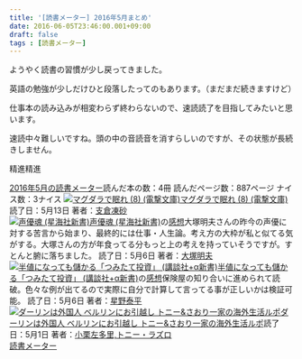 ```yaml
---
title: '[読書メーター] 2016年5月まとめ'
date: 2016-06-05T23:46:00.001+09:00
draft: false
tags : [読書メーター]
---
```


ようやく読書の習慣が少し戻ってきました。

英語の勉強が少しだけひと段落したってのもあります。（まだまだ続きますけど）

仕事本の読み込みが相変わらず終わらないので、速読読了を目指してみたいと思います。

速読中々難しいですね。頭の中の音読音を消すらしいのですが、その状態が長続きしません。

精進精進

  

  

[2016年5月の読書メーター](http://bookmeter.com/u/44081/matome?invite_id=44081)読んだ本の数：4冊 読んだページ数：887ページ ナイス数：3ナイス [![マグダラで眠れ (8) (電撃文庫)](http://ecx.images-amazon.com/images/I/61MtZfITL6L._SX100_.jpg)](http://bookmeter.com/b/4048657518)[マグダラで眠れ (8) (電撃文庫)](http://bookmeter.com/b/4048657518 "マグダラで眠れ (8) (電撃文庫)")読了日：5月13日 著者：[支倉凍砂](http://bookmeter.com/s?q=%E6%94%AF%E5%80%89%E5%87%8D%E7%A0%82)  
[![声優魂 (星海社新書)](http://ecx.images-amazon.com/images/I/31Fv97oTrgL._SX100_.jpg)](http://bookmeter.com/b/4061385674)[声優魂 (星海社新書)](http://bookmeter.com/b/4061385674 "声優魂 (星海社新書)")の[感想](http://bookmeter.com/cmt/56118816 "声優魂 (星海社新書)のcallas1900さんの感想")大塚明夫さんの昨今の声優に対する苦言から始まり、最終的には仕事・人生論。考え方の大枠が私と似てる気がする。大塚さんの方が年食ってる分もっと上の考えを持っていそうですが。すとんと腑に落ちました。 読了日：5月6日 著者：[大塚明夫](http://bookmeter.com/s?q=%E5%A4%A7%E5%A1%9A%20%E6%98%8E%E5%A4%AB)  
[![半値になっても儲かる「つみたて投資」 (講談社+α新書)](http://ecx.images-amazon.com/images/I/41HR3ixlDHL._SX100_.jpg)](http://bookmeter.com/b/4062726947)[半値になっても儲かる「つみたて投資」 (講談社+α新書)](http://bookmeter.com/b/4062726947 "半値になっても儲かる「つみたて投資」 (講談社+α新書)")の[感想](http://bookmeter.com/cmt/56097739 "半値になっても儲かる「つみたて投資」 (講談社+α新書)のcallas1900さんの感想")保険屋の知り合いに進められて読破。色々な例が出てるので実際に自分で計算して言ってる事が正しいかは検証可能。 読了日：5月6日 著者：[星野泰平](http://bookmeter.com/s?q=%E6%98%9F%E9%87%8E%20%E6%B3%B0%E5%B9%B3)  
[![ダーリンは外国人 ベルリンにお引越し トニー&さおり一家の海外生活ルポ](http://ecx.images-amazon.com/images/I/515Mo4Ll7KL._SX100_.jpg)](http://bookmeter.com/b/4040669290)[ダーリンは外国人 ベルリンにお引越し トニー&さおり一家の海外生活ルポ](http://bookmeter.com/b/4040669290 "ダーリンは外国人 ベルリンにお引越し トニー&さおり一家の海外生活ルポ")読了日：5月1日 著者：[小栗左多里,トニー・ラズロ](http://bookmeter.com/s?q=%E5%B0%8F%E6%A0%97%20%E5%B7%A6%E5%A4%9A%E9%87%8C%2C%E3%83%88%E3%83%8B%E3%83%BC%E3%83%BB%E3%83%A9%E3%82%BA%E3%83%AD)  
[読書メーター](http://bookmeter.com/)